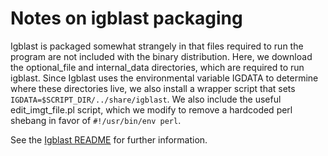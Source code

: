 # Notes on igblast packaging

Igblast is packaged somewhat strangely in that files required to run the program are not included with the binary distribution. Here, we download the optional_file and internal_data directories, which are required to run igblast. Since Igblast uses the environmental variable IGDATA to determine where these directories live, we also install a wrapper script that sets `IGDATA=$SCRIPT_DIR/../share/igblast`. We also include the useful edit_imgt_file.pl script, which we modify to remove a hardcoded perl shebang in favor of `#!/usr/bin/env perl`.

See the [Igblast README](ftp://ftp.ncbi.nih.gov/blast/executables/igblast/release/README) for further information. 
